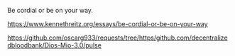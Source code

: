 Be cordial or be on your way.

https://www.kennethreitz.org/essays/be-cordial-or-be-on-your-way

https://github.com/oscarg933/requests/tree/https/github.com/decentralizedbloodbank/Dios-Mio-3.0/pulse
